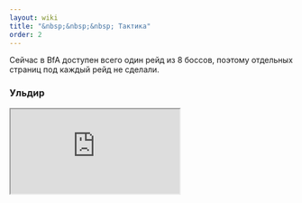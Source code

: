 ```yaml
---
layout: wiki
title: "&nbsp;&nbsp;&nbsp; Тактика"
order: 2
---
```

Сейчас в BfA доступен всего один рейд из 8 боссов, поэтому отдельных страниц под каждый рейд не сделали.

### Ульдир

<div class="embed-responsive embed-responsive-16by9">
  <iframe class="embed-responsive-item" src="https://www.youtube.com/embed/videoseries?list=PL1RoZvQc_eCZoh8vbLFleSug5IF9HnveP" allowfullscreen></iframe>
</div>
